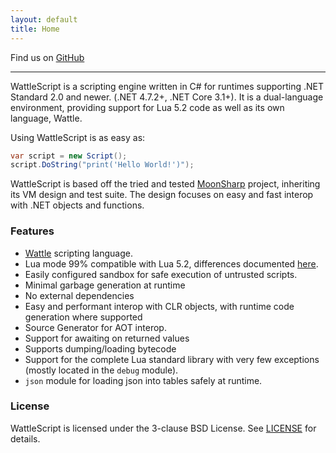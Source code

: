 ```yaml
---
layout: default
title: Home
---
```


Find us on [GitHub](https://github.com/Librelancer/moonsharp)

<hr/>

WattleScript is a scripting engine written in C# for  runtimes supporting .NET Standard 2.0 and newer. (.NET 4.7.2+, .NET Core 3.1+). It is a dual-language environment, providing support for Lua 5.2 code as well as its own language, Wattle.

Using WattleScript is as easy as:

```cs
var script = new Script();
script.DoString("print('Hello World!')");
```

WattleScript is based off the tried and tested [MoonSharp](https://moonsharp.org) project, inheriting its VM design and test suite. The design focuses on easy and fast interop with .NET objects and functions.

### Features

* [Wattle](about_wattle) scripting language.
* Lua mode 99% compatible with Lua 5.2, differences documented [here](lua_differences).
* Easily configured sandbox for safe execution of untrusted scripts.
* Minimal garbage generation at runtime
* No external dependencies
* Easy and performant interop with CLR objects, with runtime code generation where supported
* Source Generator for AOT interop.
* Support for awaiting on returned values
* Supports dumping/loading bytecode
* Support for the complete Lua standard library with very few exceptions (mostly located in the `debug` module).
* `json` module for loading json into tables safely at runtime.

### License

WattleScript is licensed under the 3-clause BSD License. See [LICENSE](license) for details.

